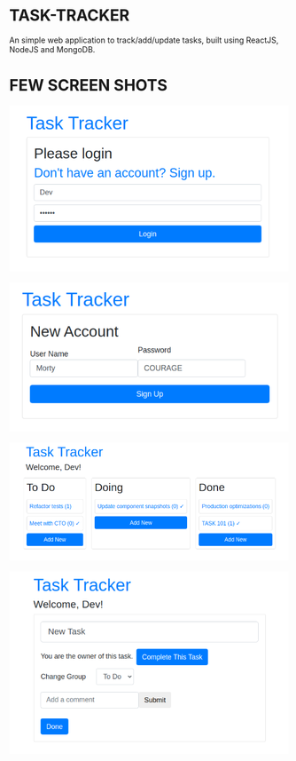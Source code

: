 # TASK-TRACKER
An simple web application to track/add/update tasks, built using ReactJS, NodeJS and MongoDB.

# FEW SCREEN SHOTS

![image.png](images/task_tracker_1.png)<br><br>
![image.png](images/task_tracker_2.png)<br><br>
![image.png](images/task_tracker_3.png)<br><br>
![image.png](images/task_tracker_4.png)<br><br>
